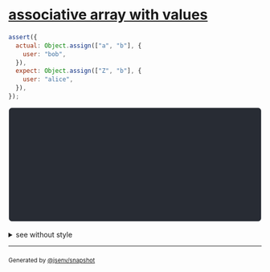 # [associative array with values](../../array.test.js#L144)

```js
assert({
  actual: Object.assign(["a", "b"], {
    user: "bob",
  }),
  expect: Object.assign(["Z", "b"], {
    user: "alice",
  }),
});
```

![img](throw.svg)

<details>
  <summary>see without style</summary>

```console
AssertionError: actual and expect are different

actual: [
  "a",
  "b",
] {
  user: "bob",
}
expect: [
  "Z",
  "b",
] {
  user: "alice",
}
```

</details>


---

<sub>
  Generated by <a href="https://github.com/jsenv/core/tree/main/packages/tooling/snapshot">@jsenv/snapshot</a>
</sub>
